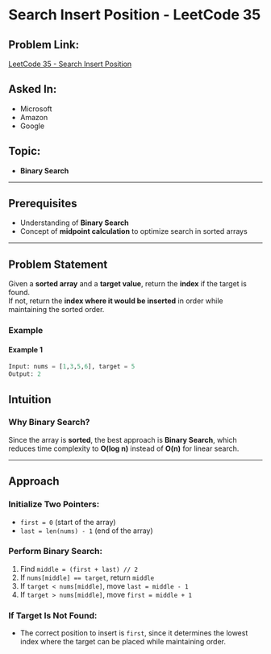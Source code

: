 # **Search Insert Position - LeetCode 35**  

## **Problem Link:**  
[LeetCode 35 - Search Insert Position](https://leetcode.com/problems/search-insert-position/description/)  

## **Asked In:**  
- Microsoft  
- Amazon  
- Google  

## **Topic:**  
- **Binary Search**  

---

## **Prerequisites**  
- Understanding of **Binary Search**  
- Concept of **midpoint calculation** to optimize search in sorted arrays  

---

## **Problem Statement**  
Given a **sorted array** and a **target value**, return the **index** if the target is found.  
If not, return the **index where it would be inserted** in order while maintaining the sorted order.  

### **Example**  

#### **Example 1**  
```python
Input: nums = [1,3,5,6], target = 5
Output: 2
```


## **Intuition**  

### **Why Binary Search?**  
Since the array is **sorted**, the best approach is **Binary Search**, which reduces time complexity to **O(log n)** instead of **O(n)** for linear search.  

---

## **Approach**  

### **Initialize Two Pointers:**  
- `first = 0` (start of the array)  
- `last = len(nums) - 1` (end of the array)  

### **Perform Binary Search:**  
1. Find `middle = (first + last) // 2`  
2. If `nums[middle] == target`, return `middle`  
3. If `target < nums[middle]`, move `last = middle - 1`  
4. If `target > nums[middle]`, move `first = middle + 1`  

### **If Target Is Not Found:**  
- The correct position to insert is `first`, since it determines the lowest index where the target can be placed while maintaining order.  
